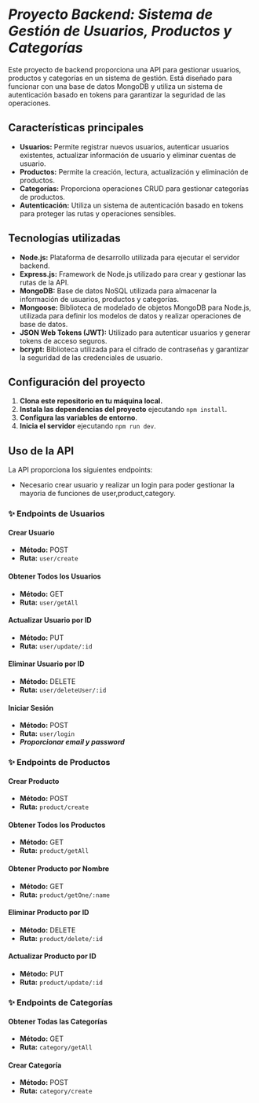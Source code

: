 #  ***Proyecto Backend: Sistema de Gestión de Usuarios, Productos y Categorías***

Este proyecto de backend proporciona una API para gestionar usuarios, productos y categorías en un sistema de gestión. Está diseñado para funcionar con una base de datos MongoDB y utiliza un sistema de autenticación basado en tokens para garantizar la seguridad de las operaciones.

## **Características principales**

- **Usuarios:** Permite registrar nuevos usuarios, autenticar usuarios existentes, actualizar información de usuario y eliminar cuentas de usuario.
- **Productos:** Permite la creación, lectura, actualización y eliminación de productos.
- **Categorías:** Proporciona operaciones CRUD para gestionar categorías de productos.
- **Autenticación:** Utiliza un sistema de autenticación basado en tokens para proteger las rutas y operaciones sensibles.

## **Tecnologías utilizadas**

- **Node.js:** Plataforma de desarrollo utilizada para ejecutar el servidor backend.
- **Express.js:** Framework de Node.js utilizado para crear y gestionar las rutas de la API.
- **MongoDB:** Base de datos NoSQL utilizada para almacenar la información de usuarios, productos y categorías.
- **Mongoose:** Biblioteca de modelado de objetos MongoDB para Node.js, utilizada para definir los modelos de datos y realizar operaciones de base de datos.
- **JSON Web Tokens (JWT):** Utilizado para autenticar usuarios y generar tokens de acceso seguros.
- **bcrypt:** Biblioteca utilizada para el cifrado de contraseñas y garantizar la seguridad de las credenciales de usuario.

## **Configuración del proyecto**

1. **Clona este repositorio en tu máquina local.**
2. **Instala las dependencias del proyecto** ejecutando `npm install`.
3. **Configura las variables de entorno**.
4. **Inicia el servidor** ejecutando `npm run dev`.


## **Uso de la API**

La API proporciona los siguientes endpoints:
- Necesario crear usuario y realizar un login para poder gestionar la mayoria de funciones de user,product,category.

### ✨ **Endpoints de Usuarios**

#### Crear Usuario
- **Método:** POST
- **Ruta:** `user/create`

#### Obtener Todos los Usuarios
- **Método:** GET
- **Ruta:** `user/getAll`

#### Actualizar Usuario por ID
- **Método:** PUT
- **Ruta:** `user/update/:id`

#### Eliminar Usuario por ID
- **Método:** DELETE
- **Ruta:** `user/deleteUser/:id`

#### Iniciar Sesión
- **Método:** POST
- **Ruta:** `user/login`
- ***Proporcionar email y password***

### ✨ **Endpoints de Productos**

#### Crear Producto
- **Método:** POST
- **Ruta:** `product/create`


#### Obtener Todos los Productos
- **Método:** GET
- **Ruta:** `product/getAll`


#### Obtener Producto por Nombre
- **Método:** GET
- **Ruta:** `product/getOne/:name`


#### Eliminar Producto por ID
- **Método:** DELETE
- **Ruta:** `product/delete/:id`


#### Actualizar Producto por ID
- **Método:** PUT
- **Ruta:** `product/update/:id`

### ✨ **Endpoints de Categorías**

#### Obtener Todas las Categorías
- **Método:** GET
- **Ruta:** `category/getAll`


#### Crear Categoría
- **Método:** POST
- **Ruta:** `category/create`







